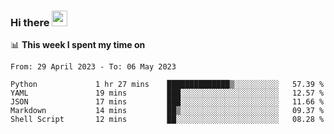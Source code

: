 ### Hi there <a href="https://www.gautamkrishnar.com/"><img src="https://media.giphy.com/media/hvRJCLFzcasrR4ia7z/giphy.gif" width="25px"></a>

📊 **This week I spent my time on**

<!--START_SECTION:waka-->

```text
From: 29 April 2023 - To: 06 May 2023

Python             1 hr 27 mins    ██████████████▒░░░░░░░░░░   57.39 %
YAML               19 mins         ███░░░░░░░░░░░░░░░░░░░░░░   12.57 %
JSON               17 mins         ███░░░░░░░░░░░░░░░░░░░░░░   11.66 %
Markdown           14 mins         ██▒░░░░░░░░░░░░░░░░░░░░░░   09.37 %
Shell Script       12 mins         ██░░░░░░░░░░░░░░░░░░░░░░░   08.28 %
```

<!--END_SECTION:waka-->
